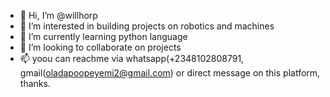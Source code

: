 - 👋 Hi, I’m @willhorp
- 👀 I’m interested in building projects on robotics and machines 
- 🌱 I’m currently learning python language
- 💞️ I’m looking to collaborate on projects
- 📫 yoou can reachme via whatsapp(+2348102808791, gmail(oladapoopeyemi2@gmail.com) or direct message on this platform, thanks.

<!---
willhorp/willhorp is a ✨ special ✨ repository because its `README.md` (this file) appears on your GitHub profile.
You can click the Preview link to take a look at your changes.
--->
